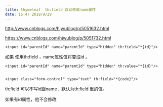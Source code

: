 ```yaml
---
title: thymeleaf  th:field 自动修改name属性
date: 15:47 2018/9/29
---
```


http://www.cnblogs.com/hjwublog/p/5051632.html

https://www.cnblogs.com/hjwublog/p/5051732.html


    <input id="parentId" name="parentId" type="hidden" th:field="*{id}"/>

如果 使用th:field ，name属性值将变成id 。

    <input id="parentId" name="parentId" type="hidden" th:value="*{id}"/>


    <input class="form-control" type="text" th:field="*{code}"/>

th:field 可以不写id跟name，默认为th:field 里的值。

如果有id属性，他不会修改

